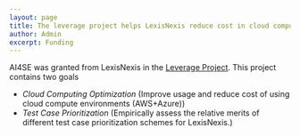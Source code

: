 ```yaml
---
layout: page
title: The leverage project helps LexisNexis reduce cost in cloud computing and automated testing
author: Admin
excerpt: Funding
---
```


AI4SE was granted from LexisNexis in the [Leverage Project](https://docs.google.com/document/d/18oUEAvYtrypvfLCr_SIXjFv56r8ZNamKADBFGC5H2a4/).
This project contains two goals

- *Cloud Computing Optimization* (Improve usage and reduce cost of using cloud compute environments (AWS+Azure))
- *Test Case Prioritization* (Empirically assess the relative merits of different test case prioritization schemes for LexisNexis.)
